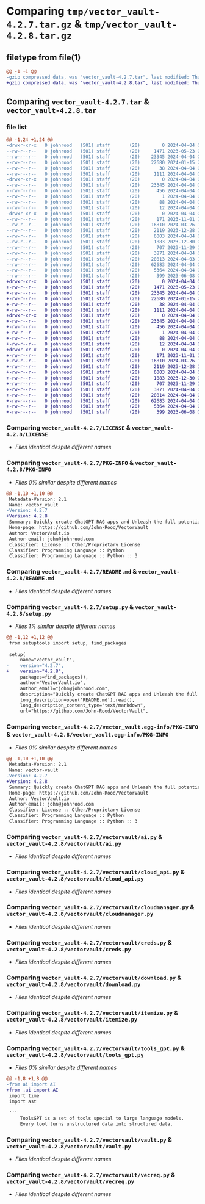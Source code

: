 # Comparing `tmp/vector_vault-4.2.7.tar.gz` & `tmp/vector_vault-4.2.8.tar.gz`

## filetype from file(1)

```diff
@@ -1 +1 @@
-gzip compressed data, was "vector_vault-4.2.7.tar", last modified: Thu Apr  4 05:04:59 2024, max compression
+gzip compressed data, was "vector_vault-4.2.8.tar", last modified: Thu Apr  4 05:06:33 2024, max compression
```

## Comparing `vector_vault-4.2.7.tar` & `vector_vault-4.2.8.tar`

### file list

```diff
@@ -1,24 +1,24 @@
-drwxr-xr-x   0 johnrood   (501) staff       (20)        0 2024-04-04 05:04:59.523936 vector_vault-4.2.7/
--rw-r--r--   0 johnrood   (501) staff       (20)     1471 2023-05-23 07:06:02.000000 vector_vault-4.2.7/LICENSE
--rw-r--r--   0 johnrood   (501) staff       (20)    23345 2024-04-04 05:04:59.523779 vector_vault-4.2.7/PKG-INFO
--rw-r--r--   0 johnrood   (501) staff       (20)    22680 2024-01-15 21:39:47.000000 vector_vault-4.2.7/README.md
--rw-r--r--   0 johnrood   (501) staff       (20)       38 2024-04-04 05:04:59.523970 vector_vault-4.2.7/setup.cfg
--rw-r--r--   0 johnrood   (501) staff       (20)     1111 2024-04-04 05:04:24.000000 vector_vault-4.2.7/setup.py
-drwxr-xr-x   0 johnrood   (501) staff       (20)        0 2024-04-04 05:04:59.520265 vector_vault-4.2.7/vector_vault.egg-info/
--rw-r--r--   0 johnrood   (501) staff       (20)    23345 2024-04-04 05:04:59.000000 vector_vault-4.2.7/vector_vault.egg-info/PKG-INFO
--rw-r--r--   0 johnrood   (501) staff       (20)      456 2024-04-04 05:04:59.000000 vector_vault-4.2.7/vector_vault.egg-info/SOURCES.txt
--rw-r--r--   0 johnrood   (501) staff       (20)        1 2024-04-04 05:04:59.000000 vector_vault-4.2.7/vector_vault.egg-info/dependency_links.txt
--rw-r--r--   0 johnrood   (501) staff       (20)       88 2024-04-04 05:04:59.000000 vector_vault-4.2.7/vector_vault.egg-info/requires.txt
--rw-r--r--   0 johnrood   (501) staff       (20)       12 2024-04-04 05:04:59.000000 vector_vault-4.2.7/vector_vault.egg-info/top_level.txt
-drwxr-xr-x   0 johnrood   (501) staff       (20)        0 2024-04-04 05:04:59.523383 vector_vault-4.2.7/vectorvault/
--rw-r--r--   0 johnrood   (501) staff       (20)      171 2023-11-01 18:30:43.000000 vector_vault-4.2.7/vectorvault/__init__.py
--rw-r--r--   0 johnrood   (501) staff       (20)    16810 2024-03-26 17:36:03.000000 vector_vault-4.2.7/vectorvault/ai.py
--rw-r--r--   0 johnrood   (501) staff       (20)     2119 2023-12-28 19:05:59.000000 vector_vault-4.2.7/vectorvault/cloud_api.py
--rw-r--r--   0 johnrood   (501) staff       (20)     6003 2024-04-04 04:44:48.000000 vector_vault-4.2.7/vectorvault/cloudmanager.py
--rw-r--r--   0 johnrood   (501) staff       (20)     1883 2023-12-30 00:40:36.000000 vector_vault-4.2.7/vectorvault/creds.py
--rw-r--r--   0 johnrood   (501) staff       (20)      707 2023-11-29 18:24:09.000000 vector_vault-4.2.7/vectorvault/download.py
--rw-r--r--   0 johnrood   (501) staff       (20)     3871 2024-04-04 04:44:31.000000 vector_vault-4.2.7/vectorvault/itemize.py
--rw-r--r--   0 johnrood   (501) staff       (20)    20813 2024-04-03 19:52:04.000000 vector_vault-4.2.7/vectorvault/tools_gpt.py
--rw-r--r--   0 johnrood   (501) staff       (20)    62683 2024-04-04 05:04:15.000000 vector_vault-4.2.7/vectorvault/vault.py
--rw-r--r--   0 johnrood   (501) staff       (20)     5364 2024-04-04 04:33:57.000000 vector_vault-4.2.7/vectorvault/vecreq.py
--rw-r--r--   0 johnrood   (501) staff       (20)      399 2023-06-08 04:36:04.000000 vector_vault-4.2.7/vectorvault/wrap.py
+drwxr-xr-x   0 johnrood   (501) staff       (20)        0 2024-04-04 05:06:33.691971 vector_vault-4.2.8/
+-rw-r--r--   0 johnrood   (501) staff       (20)     1471 2023-05-23 07:06:02.000000 vector_vault-4.2.8/LICENSE
+-rw-r--r--   0 johnrood   (501) staff       (20)    23345 2024-04-04 05:06:33.691812 vector_vault-4.2.8/PKG-INFO
+-rw-r--r--   0 johnrood   (501) staff       (20)    22680 2024-01-15 21:39:47.000000 vector_vault-4.2.8/README.md
+-rw-r--r--   0 johnrood   (501) staff       (20)       38 2024-04-04 05:06:33.692008 vector_vault-4.2.8/setup.cfg
+-rw-r--r--   0 johnrood   (501) staff       (20)     1111 2024-04-04 05:06:22.000000 vector_vault-4.2.8/setup.py
+drwxr-xr-x   0 johnrood   (501) staff       (20)        0 2024-04-04 05:06:33.688017 vector_vault-4.2.8/vector_vault.egg-info/
+-rw-r--r--   0 johnrood   (501) staff       (20)    23345 2024-04-04 05:06:33.000000 vector_vault-4.2.8/vector_vault.egg-info/PKG-INFO
+-rw-r--r--   0 johnrood   (501) staff       (20)      456 2024-04-04 05:06:33.000000 vector_vault-4.2.8/vector_vault.egg-info/SOURCES.txt
+-rw-r--r--   0 johnrood   (501) staff       (20)        1 2024-04-04 05:06:33.000000 vector_vault-4.2.8/vector_vault.egg-info/dependency_links.txt
+-rw-r--r--   0 johnrood   (501) staff       (20)       88 2024-04-04 05:06:33.000000 vector_vault-4.2.8/vector_vault.egg-info/requires.txt
+-rw-r--r--   0 johnrood   (501) staff       (20)       12 2024-04-04 05:06:33.000000 vector_vault-4.2.8/vector_vault.egg-info/top_level.txt
+drwxr-xr-x   0 johnrood   (501) staff       (20)        0 2024-04-04 05:06:33.691447 vector_vault-4.2.8/vectorvault/
+-rw-r--r--   0 johnrood   (501) staff       (20)      171 2023-11-01 18:30:43.000000 vector_vault-4.2.8/vectorvault/__init__.py
+-rw-r--r--   0 johnrood   (501) staff       (20)    16810 2024-03-26 17:36:03.000000 vector_vault-4.2.8/vectorvault/ai.py
+-rw-r--r--   0 johnrood   (501) staff       (20)     2119 2023-12-28 19:05:59.000000 vector_vault-4.2.8/vectorvault/cloud_api.py
+-rw-r--r--   0 johnrood   (501) staff       (20)     6003 2024-04-04 04:44:48.000000 vector_vault-4.2.8/vectorvault/cloudmanager.py
+-rw-r--r--   0 johnrood   (501) staff       (20)     1883 2023-12-30 00:40:36.000000 vector_vault-4.2.8/vectorvault/creds.py
+-rw-r--r--   0 johnrood   (501) staff       (20)      707 2023-11-29 18:24:09.000000 vector_vault-4.2.8/vectorvault/download.py
+-rw-r--r--   0 johnrood   (501) staff       (20)     3871 2024-04-04 04:44:31.000000 vector_vault-4.2.8/vectorvault/itemize.py
+-rw-r--r--   0 johnrood   (501) staff       (20)    20814 2024-04-04 05:06:14.000000 vector_vault-4.2.8/vectorvault/tools_gpt.py
+-rw-r--r--   0 johnrood   (501) staff       (20)    62683 2024-04-04 05:04:15.000000 vector_vault-4.2.8/vectorvault/vault.py
+-rw-r--r--   0 johnrood   (501) staff       (20)     5364 2024-04-04 04:33:57.000000 vector_vault-4.2.8/vectorvault/vecreq.py
+-rw-r--r--   0 johnrood   (501) staff       (20)      399 2023-06-08 04:36:04.000000 vector_vault-4.2.8/vectorvault/wrap.py
```

### Comparing `vector_vault-4.2.7/LICENSE` & `vector_vault-4.2.8/LICENSE`

 * *Files identical despite different names*

### Comparing `vector_vault-4.2.7/PKG-INFO` & `vector_vault-4.2.8/PKG-INFO`

 * *Files 0% similar despite different names*

```diff
@@ -1,10 +1,10 @@
 Metadata-Version: 2.1
 Name: vector_vault
-Version: 4.2.7
+Version: 4.2.8
 Summary: Quickly create ChatGPT RAG apps and Unleash the full potential of GenAI with Vector Vault
 Home-page: https://github.com/John-Rood/VectorVault
 Author: VectorVault.io
 Author-email: john@johnrood.com
 Classifier: License :: Other/Proprietary License
 Classifier: Programming Language :: Python
 Classifier: Programming Language :: Python :: 3
```

### Comparing `vector_vault-4.2.7/README.md` & `vector_vault-4.2.8/README.md`

 * *Files identical despite different names*

### Comparing `vector_vault-4.2.7/setup.py` & `vector_vault-4.2.8/setup.py`

 * *Files 1% similar despite different names*

```diff
@@ -1,12 +1,12 @@
 from setuptools import setup, find_packages
 
 setup(
     name="vector_vault",
-    version="4.2.7",
+    version="4.2.8",
     packages=find_packages(),
     author="VectorVault.io",
     author_email="john@johnrood.com",
     description="Quickly create ChatGPT RAG apps and Unleash the full potential of GenAI with Vector Vault",
     long_description=open('README.md').read(),
     long_description_content_type="text/markdown",
     url="https://github.com/John-Rood/VectorVault",
```

### Comparing `vector_vault-4.2.7/vector_vault.egg-info/PKG-INFO` & `vector_vault-4.2.8/vector_vault.egg-info/PKG-INFO`

 * *Files 0% similar despite different names*

```diff
@@ -1,10 +1,10 @@
 Metadata-Version: 2.1
 Name: vector-vault
-Version: 4.2.7
+Version: 4.2.8
 Summary: Quickly create ChatGPT RAG apps and Unleash the full potential of GenAI with Vector Vault
 Home-page: https://github.com/John-Rood/VectorVault
 Author: VectorVault.io
 Author-email: john@johnrood.com
 Classifier: License :: Other/Proprietary License
 Classifier: Programming Language :: Python
 Classifier: Programming Language :: Python :: 3
```

### Comparing `vector_vault-4.2.7/vectorvault/ai.py` & `vector_vault-4.2.8/vectorvault/ai.py`

 * *Files identical despite different names*

### Comparing `vector_vault-4.2.7/vectorvault/cloud_api.py` & `vector_vault-4.2.8/vectorvault/cloud_api.py`

 * *Files identical despite different names*

### Comparing `vector_vault-4.2.7/vectorvault/cloudmanager.py` & `vector_vault-4.2.8/vectorvault/cloudmanager.py`

 * *Files identical despite different names*

### Comparing `vector_vault-4.2.7/vectorvault/creds.py` & `vector_vault-4.2.8/vectorvault/creds.py`

 * *Files identical despite different names*

### Comparing `vector_vault-4.2.7/vectorvault/download.py` & `vector_vault-4.2.8/vectorvault/download.py`

 * *Files identical despite different names*

### Comparing `vector_vault-4.2.7/vectorvault/itemize.py` & `vector_vault-4.2.8/vectorvault/itemize.py`

 * *Files identical despite different names*

### Comparing `vector_vault-4.2.7/vectorvault/tools_gpt.py` & `vector_vault-4.2.8/vectorvault/tools_gpt.py`

 * *Files 0% similar despite different names*

```diff
@@ -1,8 +1,8 @@
-from ai import AI
+from .ai import AI
 import time
 import ast
 
 '''
     ToolsGPT is a set of tools special to large language models. 
     Every tool turns unstructured data into structured data.
```

### Comparing `vector_vault-4.2.7/vectorvault/vault.py` & `vector_vault-4.2.8/vectorvault/vault.py`

 * *Files identical despite different names*

### Comparing `vector_vault-4.2.7/vectorvault/vecreq.py` & `vector_vault-4.2.8/vectorvault/vecreq.py`

 * *Files identical despite different names*

